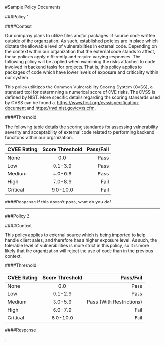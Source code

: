 #Sample Policy Documents

###Policy 1

####Context

Our company plans to utilize files and/or packages of source code written outside of the organzation. As such, established policies are in place which dictate the allowable level of vulnerabilities in external code. Depending on the context within our organization that the external code stands to affect, these policies apply differently and require varying responses. The following policy will be applied when examining the risks attached to code involved in backend tasks for projects. That is, this policy applies to packages of code which have lower levels of exposure and criticality within our system. 

This policy utilitizes the Common Vulnerability Scoring System (CVSS), a standard tool for determining a numerical score of CVE risks. The CVSS is defined by NIST. More specific details regarding the scoring standards used by CVSS can be found at https://www.first.org/cvss/specification-document and https://nvd.nist.gov/cvss.cfm.

####Threshold

The following table details the scoring standards for assessing vulnerability severity and acceptability of external code related to performing backend funcitons within our organization.

| CVEE Rating   | Score Threshold | Pass/Fail  |
| ------------- |:-------------:| ---------:|
| None      | 0.0      | Pass |
| Low       | 0.1-3.9  | Pass |
| Medium    | 4.0-6.9  | Pass |
| High      | 7.0-8.9  | Fail |
| Critical  | 9.0-10.0 | Fail |

####Response
If this doesn’t pass, what do you do? 

---

###Policy 2

####Context 

This policy applies to external source which is being imported to help handle client sales, and therefore has a higher exposure level. As such, the tolerable level of vulnerabilities is more strict in this policy, so it is more likely that the organization will reject the use of code than in the previous context. 

####Threshold

| CVEE Rating   | Score Threshold | Pass/Fail  |
| ------------- |:-------------:| ---------:|
| None      | 0.0      | Pass |
| Low       | 0.1-2.9  | Pass |
| Medium    | 3.0-5.9  | Pass (With Restrictions) |
| High      | 6.0-7.9  | Fail |
| Critical  | 8.0-10.0 | Fail |

####Response

.

